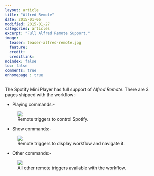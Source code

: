 ```yaml
---
layout: article
title: "Alfred Remote"
date: 2015-01-06
modified: 2015-01-27
categories: articles
excerpt: "Full Alfred Remote Support."
image:
  teaser: teaser-alfred-remote.jpg
  feature:
  credit:
  creditlink:
noindex: false
toc: false
comments: true
onhomepage : true
---
```


The Spotify Mini Player has full support of _Alfred Remote_. 
There are 3 pages shipped with the workflow:-

* Playing commands:-

<figure>
	<img src="{{ site.url }}/images/alfred-remote1.jpg"></a>
	<figcaption>Remote triggers to control Spotify.</figcaption>
</figure>

* Show commands:-

<figure>
	<img src="{{ site.url }}/images/alfred-remote2.jpg"></a>
	<figcaption>Remote triggers to display workflow and navigate it.</figcaption>
</figure>

* Other commands:-

<figure>
	<img src="{{ site.url }}/images/alfred-remote3.jpg"></a>
	<figcaption>All other remote triggers available with the workflow.</figcaption>
</figure>

